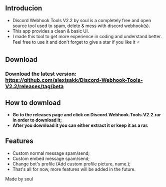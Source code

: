 ## Introducion
- Discord Webhook Tools V2.2 by soul is a completely free and open source tool used to spam, delete & mess with discord webhook(s).
- This app provides a clean & basic UI.
- I made this tool to get more experience in coding and understand better. Feel free to use it and don't forget to give a star if you like it ⭐

## Download
### Download the latest version: https://github.com/alexisakk/Discord-Webhook-Tools-V2.2/releases/tag/beta
## How to download
- **Go to the releases page and click on Discord.Webhook.Tools.V2.2.rar in order to download it;**
- **After you download it you can either extract it or keep it as a rar.**

## Features
- Custom normal message spam/send;
- Custom embed message spam/send;
- Change bot's profile (Add custom profile picture, name.);
- That's all for now, more features will be added in the future.


Made by soul
